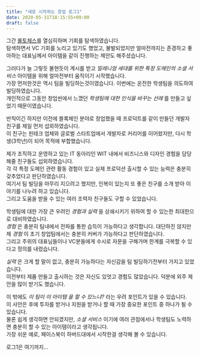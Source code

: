 ```yaml
---
title: "새로 시작하는 창업 로그1"
date: 2020-05-31T18:15:55+09:00
draft: false
---
```



그간 [롤토체스](https://teamfighttactics.leagueoflegends.com/ko-kr/)를 열심히하며 기회를 탐색하였습니다.  
탐색하면서 VC 기회를 노리고 있기도 했었고, 불발되었지만 얼마전까지는 존경하고 좋아하는 대표님께서 아이템을 같이 진행하는 제안도 해주셨습니다.  
  
그러다가 늘 그렇듯 불현듯이 계시를 받고 *밀레니엄 세대를 위한 특정 도메인의 소셜 서비스* 아이템을 위해 얼마전부터 움직이기 시작했습니다.  
가장 먼저한것은 역시 팀을 빌딩하는것이였습니다. 이번에는 온전한 학생팀을 의도하여 빌딩하였습니다.  
개인적으로 그동안 창업씬에서 느꼈던 *학생팀에 대한 인식을 바꾸는 선례* 를 만들고 싶었기 때문이였습니다.  
  
반칙이긴 하지만 이전에 블록체인 분야로 창업했을 때 프로덕트를 같이 만들던 개발자 친구를 제일 먼저 섭외하였습니다.  
이 친구는 핀테크 업체와 글로벌 스타트업에서 개발자로 커리어를 이어왔지만, 다시 학생(3학년)이 되어 목적에 부합했습니다.  
  
제가 조직하고 운영하고 있는 IT 동아리인 WIT 내에서 비즈니스와 디자인 경험을 담당해줄 친구들도 섭외하였습니다.  
각 각 특정 도메인 관련 활동 경험이 있고 실제 프로덕션 출시할 수 있는 능력은 충분히 갖추었다고 판단하였습니다.  
여기서 팀 빌딩을 마무리 지으려고 했지만, 인복이 있는지 또 좋은 친구를 소개 받아 이야기를 나누려 하고 있습니다.  
그리고 도움을 받을 수 있는 여러 조력자 친구들도 구할 수 있었습니다.  
  
학생팀에 대한 가장 큰 우려인 *경험과 실력* 을 상쇄시키기 위하여 할 수 있는한 최대한으로 대비하였습니다.  
*경험* 은 충분히 팀내에서 전파를 통한 습득이 가능하다고 생각합니다. 대단하진 않지만 제 *경험* 이 초기 창업팀에서는 충분히 커버가 가능하다고 판단하였습니다.  
그리고 주위의 대표님들이나 VC분들에게 수시로 자문을 구해가며 한계를 극복할 수 있다고 정의를 내렸습니다.  
  
*실력* 은 크게 할 말이 없고, 충분히 가능하다는 자신감을 팀 빌딩하기전부터 가지고 있었습니다.  
이전부터 제품 만들고 출시하는 것은 자신도 있엇고 경험도 많았습니다. 덕분에 외주 제안을 많이 받기도 했습니다.  
  
이 밖에도 *이 팀이 이 아이템 을 할 수 있느냐?* 라는 우려 포인트가 있을 수 있습니다.  
이 사안은 후에 투자를 받거나 지원을 받거나 할 때 가장 중요한 포인트 중 하나가 될 수 있습니다.  
물론 쉽게 생각하면 안되겠지만, *소셜 서비스* 이기에 여러 관점에서나 학생팀도 노력하면 충분히 할 수 있는 아이템이라고 생각됩니다.  
가장 쉬운 예로, 페이스북이 하버드대에서 시작한걸 생각해 볼 수 있습니다.  
  
로그1은 여기까지...  
